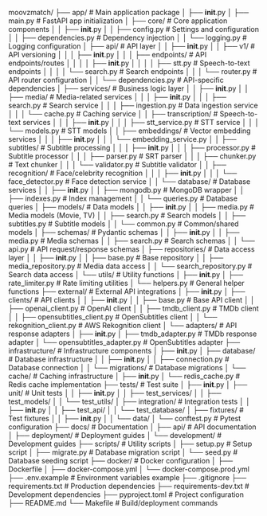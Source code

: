moovzmatch/
├── app/                          # Main application package
│   ├── __init__.py
│   ├── main.py                   # FastAPI app initialization
│   ├── core/                     # Core application components
│   │   ├── __init__.py
│   │   ├── config.py             # Settings and configuration
│   │   ├── dependencies.py       # Dependency injection
│   │   └── logging.py            # Logging configuration
│   ├── api/                      # API layer
│   │   ├── __init__.py
│   │   ├── v1/                   # API versioning
│   │   │   ├── __init__.py
│   │   │   ├── endpoints/        # API endpoints/routes
│   │   │   │   ├── __init__.py
│   │   │   │   ├── stt.py        # Speech-to-text endpoints
│   │   │   │   └── search.py     # Search endpoints
│   │   │   └── router.py         # API router configuration
│   │   └── dependencies.py       # API-specific dependencies
│   ├── services/                 # Business logic layer
│   │   ├── __init__.py
│   │   ├── media/                # Media-related services
│   │   │   ├── __init__.py
│   │   │   ├── search.py         # Search service
│   │   │   ├── ingestion.py      # Data ingestion service
│   │   │   └── cache.py          # Caching service
│   │   ├── transcription/        # Speech-to-text services
│   │   │   ├── __init__.py
│   │   │   ├── stt_service.py    # STT service
│   │   │   └── models.py         # STT models
│   │   ├── embeddings/           # Vector embedding services
│   │   │   ├── __init__.py
│   │   │   └── embedding_service.py
│   │   ├── subtitles/            # Subtitle processing
│   │   │   ├── __init__.py
│   │   │   ├── processor.py      # Subtitle processor
│   │   │   ├── parser.py         # SRT parser
│   │   │   ├── chunker.py        # Text chunker
│   │   │   └── validator.py      # Subtitle validator
│   │   ├── recognition/          # Face/celebrity recognition
│   │   │   ├── __init__.py
│   │   │   └── face_detector.py  # Face detection service
│   │   └── database/             # Database services
│   │       ├── __init__.py
│   │       ├── mongodb.py        # MongoDB wrapper
│   │       ├── indexes.py        # Index management
│   │       └── queries.py        # Database queries
│   ├── models/                   # Data models
│   │   ├── __init__.py
│   │   ├── media.py              # Media models (Movie, TV)
│   │   ├── search.py             # Search models
│   │   ├── subtitles.py          # Subtitle models
│   │   └── common.py             # Common/shared models
│   ├── schemas/                  # Pydantic schemas
│   │   ├── __init__.py
│   │   ├── media.py              # Media schemas
│   │   ├── search.py             # Search schemas
│   │   └── api.py                # API request/response schemas
│   ├── repositories/             # Data access layer
│   │   ├── __init__.py
│   │   ├── base.py               # Base repository
│   │   ├── media_repository.py   # Media data access
│   │   └── search_repository.py  # Search data access
│   └── utils/                    # Utility functions
│       ├── __init__.py
│       ├── rate_limiter.py       # Rate limiting utilities
│       └── helpers.py            # General helper functions
├── external/                     # External API integrations
│   ├── __init__.py
│   ├── clients/                  # API clients
│   │   ├── __init__.py
│   │   ├── base.py               # Base API client
│   │   ├── openai_client.py      # OpenAI client
│   │   ├── tmdb_client.py        # TMDb client
│   │   ├── opensubtitles_client.py # OpenSubtitles client
│   │   └── rekognition_client.py # AWS Rekognition client
│   └── adapters/                 # API response adapters
│       ├── __init__.py
│       ├── tmdb_adapter.py       # TMDb response adapter
│       └── opensubtitles_adapter.py # OpenSubtitles adapter
├── infrastructure/               # Infrastructure components
│   ├── __init__.py
│   ├── database/                 # Database infrastructure
│   │   ├── __init__.py
│   │   ├── connection.py         # Database connection
│   │   └── migrations/           # Database migrations
│   └── cache/                    # Caching infrastructure
│       ├── __init__.py
│       └── redis_cache.py        # Redis cache implementation
├── tests/                        # Test suite
│   ├── __init__.py
│   ├── unit/                     # Unit tests
│   │   ├── __init__.py
│   │   ├── test_services/
│   │   ├── test_models/
│   │   └── test_utils/
│   ├── integration/              # Integration tests
│   │   ├── __init__.py
│   │   ├── test_api/
│   │   └── test_database/
│   ├── fixtures/                 # Test fixtures
│   │   ├── __init__.py
│   │   └── data/
│   └── conftest.py               # Pytest configuration
├── docs/                         # Documentation
│   ├── api/                      # API documentation
│   ├── deployment/               # Deployment guides
│   └── development/              # Development guides
├── scripts/                      # Utility scripts
│   ├── setup.py                  # Setup script
│   ├── migrate.py                # Database migration script
│   └── seed.py                   # Database seeding script
├── docker/                       # Docker configuration
│   ├── Dockerfile
│   ├── docker-compose.yml
│   └── docker-compose.prod.yml
├── .env.example                  # Environment variables example
├── .gitignore
├── requirements.txt              # Production dependencies
├── requirements-dev.txt          # Development dependencies
├── pyproject.toml                # Project configuration
├── README.md
└── Makefile                      # Build/deployment commands